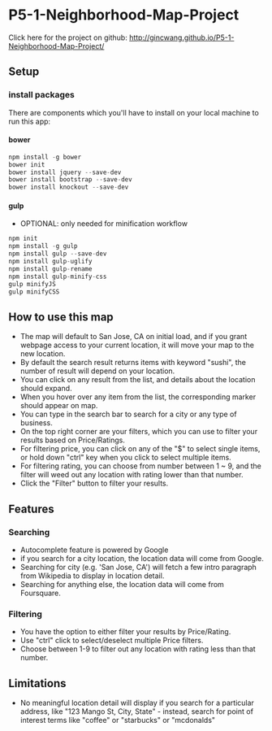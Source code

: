 # P5-1-Neighborhood-Map-Project
Click here for the project on github:
http://gincwang.github.io/P5-1-Neighborhood-Map-Project/

## Setup

### install packages
There are components which you'll have to install on your local machine to run this app:
#### bower

````javascript
npm install -g bower
bower init
bower install jquery --save-dev
bower install bootstrap --save-dev
bower install knockout --save-dev
````
#### gulp
* OPTIONAL: only needed for minification workflow
````javascript
npm init
npm install -g gulp
npm install gulp --save-dev
npm install gulp-uglify
npm install gulp-rename
npm install gulp-minify-css
gulp minifyJS
gulp minifyCSS
````

## How to use this map
  * The map will default to San Jose, CA on initial load, and if you grant webpage access to your current location, it will move your map to the new location.
  * By default the search result returns items with keyword "sushi", the number of result will depend on your location.
  * You can click on any result from the list, and details about the location should expand.
  * When you hover over any item from the list, the corresponding marker should appear on map.
  * You can type in the search bar to search for a city or any type of business.
  * On the top right corner are your filters, which you can use to filter your results based on Price/Ratings.
  * For filtering price, you can click on any of the "$" to select single items, or hold down "ctrl" key when you click to select multiple items.
  * For filtering rating, you can choose from number between 1 ~ 9, and the filter will weed out any location with rating lower than that number.
  * Click the "Filter" button to filter your results.

## Features

### Searching
* Autocomplete feature is powered by Google
* if you search for a city location, the location data will come from Google.
* Searching for city (e.g. 'San Jose, CA') will fetch a few intro paragraph from Wikipedia to display in location detail.
* Searching for anything else, the location data will come from Foursquare.

### Filtering
* You have the option to either filter your results by Price/Rating.
* Use "ctrl" click to select/deselect multiple Price filters.
* Choose between 1-9 to filter out any location with rating less than that number.


## Limitations
* No meaningful location detail will display if you search for a particular address, like "123 Mango St, City, State" - instead, search for point of interest terms like "coffee" or "starbucks" or "mcdonalds" 
